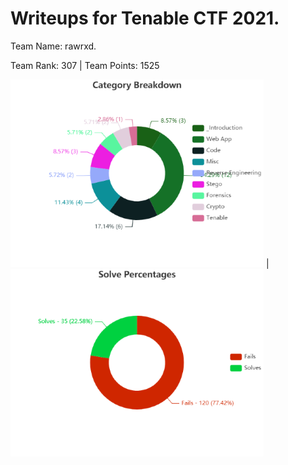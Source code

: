 # Writeups for Tenable CTF 2021. 
Team Name: rawrxd. 

Team Rank: 307   |    Team Points: 1525

![category breakdown](./blob/images/Category_Breakdown.png)  |  ![solve percentages](./blob/images/Solve_Percentages.png)

